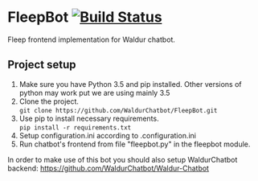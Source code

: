 # FleepBot [![Build Status](https://travis-ci.org/WaldurChatbot/FleepBot.svg?branch=master)](https://travis-ci.org/WaldurChatbot/FleepBot)
Fleep frontend implementation for Waldur chatbot.

## Project setup  

1. Make sure you have Python 3.5 and pip installed. Other versions of python may work put we are using mainly 3.5
2. Clone the project.  
        `git clone https://github.com/WaldurChatbot/FleepBot.git`  
3. Use pip to install necessary requirements.  
        `pip install -r requirements.txt`
4. Setup configuration.ini according to .configuration.ini
5. Run chatbot's frontend from file "fleepbot.py" in the fleepbot module.  

In order to make use of this bot you should also setup WaldurChatbot backend: https://github.com/WaldurChatbot/Waldur-Chatbot
